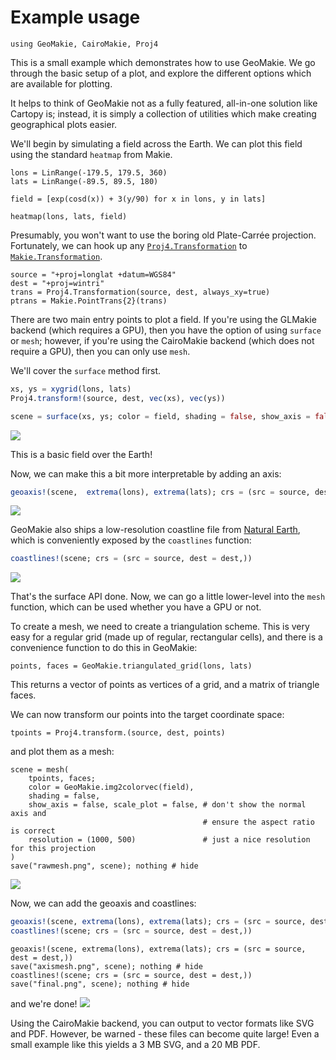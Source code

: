 # Example usage

```@setup 1
using GeoMakie, CairoMakie, Proj4
```

This is a small example which demonstrates how to use GeoMakie.  We go through the basic setup of a plot, and explore the different options which are available for plotting.

It helps to think of GeoMakie not as a fully featured, all-in-one solution like Cartopy is; instead, it is simply a collection of utilities which make creating geographical plots easier.

We'll begin by simulating a field across the Earth. We can plot this field using the
standard `heatmap` from Makie.

```@example 1
lons = LinRange(-179.5, 179.5, 360)
lats = LinRange(-89.5, 89.5, 180)

field = [exp(cosd(x)) + 3(y/90) for x in lons, y in lats]

heatmap(lons, lats, field)
```

Presumably, you won't want to use the boring old Plate-Carrée projection.  Fortunately, we can hook up any [`Proj4.Transformation`](https://github.com/JuliaGeo/Proj4.jl) to [`Makie.Transformation`](http://makie.juliaplots.org/stable/makie_api.html#Makie.Transformation).

```@example 1
source = "+proj=longlat +datum=WGS84"
dest = "+proj=wintri"
trans = Proj4.Transformation(source, dest, always_xy=true)
ptrans = Makie.PointTrans{2}(trans)
```

There are two main entry points to plot a field.  If you're using the GLMakie backend (which requires a GPU), then you have the option of using `surface` or `mesh`; however, if you're using the CairoMakie backend (which does not require a GPU), then you can only use `mesh`.

We'll cover the `surface` method first.

```julia
xs, ys = xygrid(lons, lats)
Proj4.transform!(source, dest, vec(xs), vec(ys))

scene = surface(xs, ys; color = field, shading = false, show_axis = false, scale_plot = false)
```
![](rawmesh.png)

This is a basic field over the Earth!

Now, we can make this a bit more interpretable by adding an axis:
```julia
geoaxis!(scene,  extrema(lons), extrema(lats); crs = (src = source, dest = dest,))
```
![](axismesh.png)

GeoMakie also ships a low-resolution coastline file from [Natural Earth](https://www.naturalearthdata.com/), which is conveniently exposed by the `coastlines` function:
```julia
coastlines!(scene; crs = (src = source, dest = dest,))
```
![](final.png)

That's the surface API done.  Now, we can go a little lower-level into the `mesh` function, which can be used whether you have a GPU or not.

To create a mesh, we need to create a triangulation scheme.  This is very easy for a regular grid (made up of regular, rectangular cells), and there is a convenience function to do this in GeoMakie:

```@example 1
points, faces = GeoMakie.triangulated_grid(lons, lats)
```
This returns a vector of points as vertices of a grid, and a matrix of triangle faces.

We can now transform our points into the target coordinate space:
```@example 1
tpoints = Proj4.transform.(source, dest, points)
```

and plot them as a mesh:
```@example 1
scene = mesh(
    tpoints, faces;
    color = GeoMakie.img2colorvec(field),
    shading = false,
    show_axis = false, scale_plot = false, # don't show the normal axis and
                                           # ensure the aspect ratio is correct
    resolution = (1000, 500)               # just a nice resolution for this projection
)
save("rawmesh.png", scene); nothing # hide
```
![](rawmesh.png)

Now, we can add the geoaxis and coastlines:
```julia
geoaxis!(scene, extrema(lons), extrema(lats); crs = (src = source, dest = dest,))
coastlines!(scene; crs = (src = source, dest = dest,))
```
```@setup 1
geoaxis!(scene, extrema(lons), extrema(lats); crs = (src = source, dest = dest,))
save("axismesh.png", scene); nothing # hide
coastlines!(scene; crs = (src = source, dest = dest,))
save("final.png", scene); nothing # hide
```
and we're done!
![](final.png)

Using the CairoMakie backend, you can output to vector formats like SVG and PDF.  However, be warned - these files can become quite large!  Even a small example like this yields a 3 MB SVG, and a 20 MB PDF.
